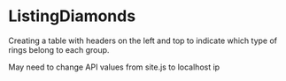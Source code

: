 # ListingDiamonds

Creating a table with headers on the left and top to indicate which type of rings belong to each group.

May need to change API values from site.js to localhost ip
